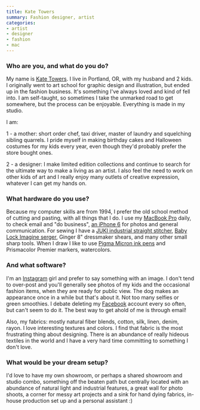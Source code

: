 ```yaml
---
title: Kate Towers
summary: Fashion designer, artist
categories:
- artist
- designer
- fashion
- mac
---
```


### Who are you, and what do you do?

My name is [Kate Towers](http://www.katetowers.com/ "Kate's website."). I live in Portland, OR, with my husband and 2 kids. I originally went to art school for graphic design and illustration, but ended up in the fashion business. It's something I've always loved and kind of fell into. I am self-taught, so sometimes I take the unmarked road to get somewhere, but the process can be enjoyable. Everything is made in my studio.

I am:

1 - a mother: short order chef, taxi driver, master of laundry and squelching sibling quarrels. I pride myself in making birthday cakes and Halloween costumes for my kids every year, even though they'd probably prefer the store bought ones.

2 - a designer: I make limited edition collections and continue to search for the ultimate way to make a living as an artist. I also feel the need to work on other kids of art and I really enjoy many outlets of creative expression, whatever I can get my hands on.

### What hardware do you use?

Because my computer skills are from 1994, I prefer the old school method of cutting and pasting, with all things that I do. I use my [MacBook Pro][macbook-pro] daily, to check email and "do business", [an iPhone 6][iphone-6] for photos and general communication. For sewing I have a [JUKI industrial straight stitcher][ddl-8300n], [Baby Lock Imagine serger][imagine], Ginger 8" dressmaker shears, and many other small sharp tools. When I draw I like to use [Pigma Micron ink pens][pigma-micron] and Prismacolor Premier markers, watercolors.

### And what software?

I'm an [Instagram][instagram-ios] girl and prefer to say something with an image. I don't tend to over-post and you'll generally see photos of my kids and the occasional fashion items, when they are ready for public view. The dog makes an appearance once in a while but that's about it. Not too many selfies or green smoothies. I debate deleting my [Facebook][] account every so often, but can't seem to do it. The best way to get ahold of me is through email! 

Also, my fabrics: mostly natural fiber blends, cotton, silk, linen, denim, rayon. I love interesting textures and colors. I find that fabric is the most frustrating thing about designing. There is an abundance of really hideous textiles in the world and I have a very hard time committing to something I don't love. 

### What would be your dream setup?

I'd love to have my own showroom, or perhaps a shared showroom and studio combo, something off the beaten path but centrally located with an abundance of natural light and industrial features, a great wall for photo shoots, a corner for messy art projects and a sink for hand dying fabrics, in-house production set up and a personal assistant :)

[ddl-8300n]: http://www.sewman.com/product.php?id=5 "A lockstitch sewing machine."
[imagine]: https://babylock.com/sergers/imagine/ "An overlock stitch sewing machine."
[iphone-6]: https://en.wikipedia.org/wiki/IPhone_6 "A smartphone."
[macbook-pro]: https://www.apple.com/macbook-pro/ "A laptop."
[pigma-micron]: https://www.sakuraofamerica.com/Pen-Archival "A technical pen with archival pigmented ink."
[facebook]: https://www.facebook.com/ "A social networking site."
[instagram-ios]: https://itunes.apple.com/us/app/instagram/id389801252 "A photo taking/sharing app."

